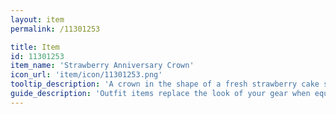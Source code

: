 ```yaml
---
layout: item
permalink: /11301253

title: Item
id: 11301253
item_name: 'Strawberry Anniversary Crown'
icon_url: 'item/icon/11301253.png'
tooltip_description: 'A crown in the shape of a fresh strawberry cake specially made for MapleStory 2''s first anniversary.'
guide_description: 'Outfit items replace the look of your gear when equipped.'
---
```

